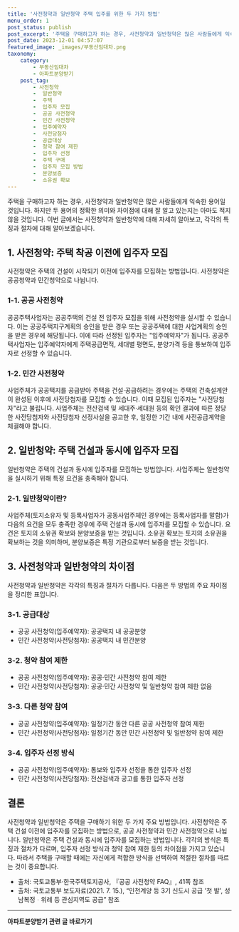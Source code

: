 ```yaml
---
title: '사전청약과 일반청약 주택 입주를 위한 두 가지 방법'
menu_order: 1
post_status: publish
post_excerpt: '주택을 구매하고자 하는 경우, 사전청약과 일반청약은 많은 사람들에게 익숙한 용어일 것입니다. 하지만 두 용어의 정확한 의미와 차이점에 대해 잘 알고 있는지는 아마도 적지 않을 것입니다. 이번 글에서는 사전청약과 일반청약에 대해 자세히 알아보고, 각각의 특징과 절차에 대해 알아보겠습니다.'
post_date: 2023-12-01 04:57:07
featured_image: _images/부동산임대차.png
taxonomy:
    category:
        - 부동산임대차
        - 아파트분양받기
    post_tag:
        - 사전청약
        -  일반청약
        -  주택
        -  입주자 모집
        -  공공 사전청약
        -  민간 사전청약
        -  입주예약자
        -  사전당첨자
        -  공급대상
        -  청약 참여 제한
        -  입주자 선정
        -  주택 구매
        -  입주자 모집 방법
        -  분양보증
        -  소유권 확보
---
```



주택을 구매하고자 하는 경우, 사전청약과 일반청약은 많은 사람들에게 익숙한 용어일 것입니다. 하지만 두 용어의 정확한 의미와 차이점에 대해 잘 알고 있는지는 아마도 적지 않을 것입니다. 이번 글에서는 사전청약과 일반청약에 대해 자세히 알아보고, 각각의 특징과 절차에 대해 알아보겠습니다.

## 1. 사전청약: 주택 착공 이전에 입주자 모집

사전청약은 주택의 건설이 시작되기 이전에 입주자를 모집하는 방법입니다. 사전청약은 공공청약과 민간청약으로 나뉩니다.

### 1-1. 공공 사전청약

공공주택사업자는 공공주택의 건설 전 입주자 모집을 위해 사전청약을 실시할 수 있습니다. 이는 공공주택지구계획의 승인을 받은 경우 또는 공공주택에 대한 사업계획의 승인을 받은 경우에 해당됩니다. 이에 따라 선정된 입주자는 "입주예약자"가 됩니다. 공공주택사업자는 입주예약자에게 주택공급면적, 세대별 평면도, 분양가격 등을 통보하여 입주자로 선정할 수 있습니다.

### 1-2. 민간 사전청약

사업주체가 공공택지를 공급받아 주택을 건설·공급하려는 경우에는 주택의 건축설계안이 완성된 이후에 사전당첨자를 모집할 수 있습니다. 이때 모집된 입주자는 "사전당첨자"라고 불립니다. 사업주체는 전산검색 및 세대주·세대원 등의 확인 결과에 따른 정당한 사전당첨자와 사전당첨자 선정사실을 공고한 후, 일정한 기간 내에 사전공급계약을 체결해야 합니다.

## 2. 일반청약: 주택 건설과 동시에 입주자 모집

일반청약은 주택의 건설과 동시에 입주자를 모집하는 방법입니다. 사업주체는 일반청약을 실시하기 위해 특정 요건을 충족해야 합니다.

### 2-1. 일반청약이란?

사업주체(토지소유자 및 등록사업자가 공동사업주체인 경우에는 등록사업자를 말함)가 다음의 요건을 모두 충족한 경우에 주택 건설과 동시에 입주자를 모집할 수 있습니다. 요건은 토지의 소유권 확보와 분양보증을 받는 것입니다. 소유권 확보는 토지의 소유권을 확보하는 것을 의미하며, 분양보증은 특정 기관으로부터 보증을 받는 것입니다.

## 3. 사전청약과 일반청약의 차이점

사전청약과 일반청약은 각각의 특징과 절차가 다릅니다. 다음은 두 방법의 주요 차이점을 정리한 표입니다.

### 3-1. 공급대상

- 공공 사전청약(입주예약자): 공공택지 내 공공분양
- 민간 사전청약(사전당첨자): 공공택지 내 민간분양

### 3-2. 청약 참여 제한

- 공공 사전청약(입주예약자): 공공·민간 사전청약 참여 제한
- 민간 사전청약(사전당첨자): 공공·민간 사전청약 및 일반청약 참여 제한 없음

### 3-3. 다른 청약 참여

- 공공 사전청약(입주예약자): 일정기간 동안 다른 공공 사전청약 참여 제한
- 민간 사전청약(사전당첨자): 일정기간 동안 민간 사전청약 및 일반청약 참여 제한

### 3-4. 입주자 선정 방식

- 공공 사전청약(입주예약자): 통보와 입주자 선정을 통한 입주자 선정
- 민간 사전청약(사전당첨자): 전산검색과 공고를 통한 입주자 선정

## 결론

사전청약과 일반청약은 주택을 구매하기 위한 두 가지 주요 방법입니다. 사전청약은 주택 건설 이전에 입주자를 모집하는 방법으로, 공공 사전청약과 민간 사전청약으로 나뉩니다. 일반청약은 주택 건설과 동시에 입주자를 모집하는 방법입니다. 각각의 방식은 특징과 절차가 다르며, 입주자 선정 방식과 청약 참여 제한 등의 차이점을 가지고 있습니다. 따라서 주택을 구매할 때에는 자신에게 적합한 방식을 선택하여 적절한 절차를 따르는 것이 중요합니다.

- 출처: 국토교통부·한국주택토지공사, 『공공 사전청약 FAQ』, 41쪽 참조  
- 출처: 국토교통부 보도자료(2021. 7. 15.), “인천계양 등 3기 신도시 공급 '첫 발', 성남복정ᆞ위례 등 관심지역도 공급” 참조
<!-- wp:separator -->
<hr class="wp-block-separator has-alpha-channel-opacity"/>
<!-- /wp:separator -->

<!-- wp:group {"backgroundColor":"base","layout":{"type":"constrained"}} -->
<div class="wp-block-group has-base-background-color has-background"><!-- wp:paragraph {"align":"center","fontSize":"medium"} -->
<p class="has-text-align-center has-large-font-size"><strong>아파트분양받기 관련 글 바로가기</strong></p>
<!-- /wp:paragraph -->


<!-- wp:latest-posts
{"categories":[{"id":27331,"count":19,"description":"","link":"https://uknowlaw.com/category/%ec%95%84%ed%8c%8c%ed%8a%b8%eb%b6%84%ec%96%91%eb%b0%9b%ea%b8%b0/","name":"아파트분양받기","slug":"아파트분양받기","taxonomy":"category","parent":0,"meta":[],"_links":{"self":[{"href":"https://uknowlaw.com/wp-json/wp/v2/categories/27331"}],"collection":[{"href":"https://uknowlaw.com/wp-json/wp/v2/categories"}],"about":[{"href":"https://uknowlaw.com/wp-json/wp/v2/taxonomies/category"}],"wp:post_type":[{"href":"https://uknowlaw.com/wp-json/wp/v2/posts?categories=27331"}],"curies":[{"name":"wp","href":"https://api.w.org/{rel}","templated":true}]}}],"postsToShow":100,"excerptLength":28,"postLayout":"grid","columns":2,"featuredImageAlign":"left","featuredImageSizeSlug":"large","fontSize":"small"} /--></div>
<!-- /wp:group -->